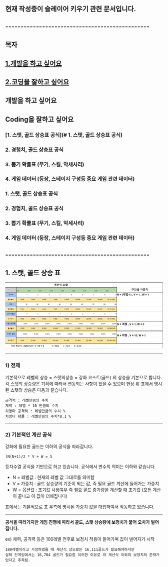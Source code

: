 ## 현재 작성중이 슬레이어 키우기 관련 문서입니다. 
##
## -----------------------------------------------
##
## 목자

## [1.개발을 하고 싶어요](#개발을-하고-싶어요)
## [2.코딩을 잘하고 싶어요](#coding을-잘하고-싶어요)

## 개발을 하고 싶어요
## Coding을 잘하고 싶어요

### [1. 스탯, 골드 상승표 공식](# 1. 스탯, 골드 상승표 공식)

### 2. 경험치, 골드 상승표 공식

### 3. 뽑기 확률표 (무기, 스킬, 악세사리)

### 4. 게임 데이터 (등장, 스테이지 구성등 중요 게임 관련 데이터)


### 1. 스탯, 골드 상승표 공식

### 2. 경험치, 골드 상승표 공식

### 3. 뽑기 확률표 (무기, 스킬, 악세사리)

### 4. 게임 데이터 (등장, 스테이지 구성등 중요 게임 관련 데이터)

##
## -----------------------------------------------
##
## 1. 스탯, 골드 상승 표
![image.png1](image/Slayer_datashet.PNG)
***
### 1) 전제 
기본적으로 레벨의 상승 = 스탯의상승 = 강화 코스트(골드) 의 상승을 기본으로 합니다. 
각 스탯의 상승량은 기획에 따라서 변동되는 사항이 있을 수 있으며 
현상 위 표에서 명시된 스탯의 상승은 다음과 같습니다.
```
공격력 : 레벨만큼의 수치
체력 : 레벨 * 10 만큼의 수치
치명타 공격력 : 레벨만큼의 수치 %
치명타 확률 : 레벨만큼의 수치*0.1 %
```
***

### 2) 기본적인 계산 공식
강화에 필요한 골드는 이하의 공식을 따라갑니다.
```
(N(N+1)/2 * V + W = S
```
등차수열 공식을 기반으로 하고 있습니다. 공식에서 변수의 의미는 이하와 같습니다.
* N = 레벨값 : 현재의 레벨 값 그대로를 의미함
* V = 가중치 : 골드 상승량의 기준이 되는 값, 즉 필요 골드 계산에 들어가는 가중치 
* W = 옵션값 : 초기값 사용여부 즉 필요 골드 증가량을 계산할 때 초기값 (모든 계산이 끝나고 이 값이 더해집니다)


표에서는 기본적으로 표 우측에 명시된 가중치 값을 대입하여서 작동하고 있습니다.


***

**공식을 따라가지만 게임 진행에 따라서 골드, 스탯 상승량에 보정치가 붙어 오차가 벌어집니다.**

ex) 체력, 공격력 등은 100레벨 전후로 보정치 적용이 들어가며 값이 벌어지기 시작

```
180레벨이라고 가정하였을 때 계산식 상으로는 16,111골드가 필요해야하지만 
실제 인게임에서는 16,704 골드가 필요함 이러한 이유로 위 계산식 이외의 보정치의 존재가 있다고 추측됨.
```
